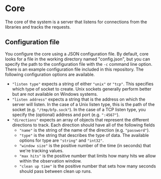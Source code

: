 # Core

The core of the system is a server that listens for connections from the libraries and tracks the requests.

## Configuration file

You configure the core using a JSON configuration file.  By default, core looks for a file in the working directory named "config.json", but you can specify the path to the configuration file with the `-c` command line option.  There is an example configuration file included in this repository.  The following configuration options are available.

- `"listen type"` expects a string of either `"unix"` or `"tcp"`.  This specifies which type of socket to create.  Unix sockets generally perform better but are not available on Windows systems.
- `"listen address"` expects a string that is the address on which the server will listen.  In the case of a Unix listen type, this is the path of the socket (e.g. `"/tmp/bfp.sock"`).  In the case of a TCP listen type, you specify the (optional) address and port (e.g. `":4567"`).
- `"directions"` expects an array of objects that represent the different directions to track.  Each direction should have all of the following fields
	- `"name"` is the string of the name of the direction (e.g. `"password"`).
	- `"type"` is the string that describes the type of data.  The available options for type are `"string"` and `"int32"`.
	- `"window size"` is the positive number of the time (in seconds) that we're tracking values.
	- `"max hits"` is the positive number that limits how many hits we allow within the observation window.
	- `"clean up time"` is the positive number that sets how many seconds should pass between clean up runs.

